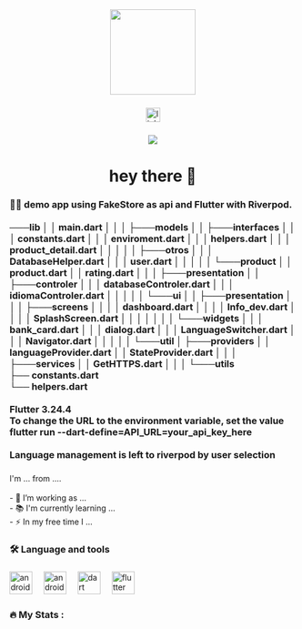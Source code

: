 <div align="center">
  <img height="150" src="https://avatars.githubusercontent.com/u/55666183?s=400&u=ae55d2445c2724be4b54051f44b52f04f1657fdd&v=4"  />
</div>

###

<div align="center">
  <img src="https://img.shields.io/static/v1?message=LinkedIn&logo=linkedin&label=&color=0077B5&logoColor=white&labelColor=&style=for-the-badge" height="25" alt="linkedin logo"  />
</div>

###

<div align="center">
  <img src="https://visitor-badge.laobi.icu/badge?page_id=AKBiofrost.AKBiofrost&"  />
</div>

###

<h1 align="center">hey there 👋</h1>

###

<h3 align="left">👩‍💻  demo app using FakeStore as api and Flutter with Riverpod.<br><br>───lib
│   │   main.dart
│   │   
│   ├───models
│   │   ├───interfaces
│   │   │       constants.dart
│   │   │       enviroment.dart
│   │   │       helpers.dart
│   │   │       product_detail.dart
│   │   │       
│   │   ├───otros
│   │   │       DatabaseHelper.dart
│   │   │       user.dart
│   │   │       
│   │   └───product
│   │           product.dart
│   │           rating.dart
│   │           
│   ├───presentation
│   │   ├───controler
│   │   │       databaseControler.dart
│   │   │       idiomaControler.dart
│   │   │       
│   │   └───ui
│   │       ├───presentation
│   │       │   ├───screens
│   │       │   │       dashboard.dart
│   │       │   │       Info_dev.dart
│   │       │   │       SplashScreen.dart
│   │       │   │       
│   │       │   └───widgets
│   │       │           bank_card.dart
│   │       │           dialog.dart
│   │       │           LanguageSwitcher.dart
│   │       │           Navigator.dart
│   │       │           
│   │       └───util
│   ├───providers
│   │       languageProvider.dart
│   │       StateProvider.dart
│   │       
│   ├───services
│   │       GetHTTPS.dart
│   │       
│   └───utils<br>    ├── constants.dart<br>    └── helpers.dart<br><br>Flutter 3.24.4<br>To change the URL to the environment variable, set the value flutter run --dart-define=API_URL=your_api_key_here<br><br>Language management is left to riverpod by user selection</h3>

###

<p align="left">I'm ... from ....<br><br>- 🔭 I’m working as ...<br>- 📚 I'm currently learning ...<br>- ⚡ In my free time I ...</p>

###

<h3 align="left">🛠 Language and tools</h3>

###

<div align="left">
  <img src="https://cdn.jsdelivr.net/gh/devicons/devicon/icons/android/android-original.svg" height="40" alt="android logo"  />
  <img width="12" />
  <img src="https://cdn.jsdelivr.net/gh/devicons/devicon/icons/androidstudio/androidstudio-original.svg" height="40" alt="androidstudio logo"  />
  <img width="12" />
  <img src="https://cdn.jsdelivr.net/gh/devicons/devicon/icons/dart/dart-original.svg" height="40" alt="dart logo"  />
  <img width="12" />
  <img src="https://cdn.jsdelivr.net/gh/devicons/devicon/icons/flutter/flutter-original.svg" height="40" alt="flutter logo"  />
</div>

###

<h3 align="left">🔥   My Stats :</h3>

###

